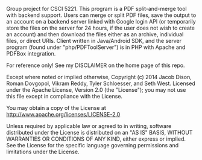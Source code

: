 Group project for CSCI 5221. This program is a PDF split-and-merge tool with backend support. Users can merge or split PDF files, save the output to an account on a backend server linked with Google login API (or temporarily store the files on the server for 24 hours, if the user does not wish to create an account) and then download the files either as an archive, individual files, or direct URIs. Client written in Java/Android SDK, and the server program (found under "php/PDFToolServer") is in PHP with Apache and PDFBox integration.

For reference only! See my DISCLAIMER on the home page of this repo.

Except where noted or implied otherwise, Copyright (c) 2014 Jacob Dison, Roman Dovgopol, Vikram Reddy, Tyler Schloesser, and Seth West. Licensed under the Apache License, Version 2.0 (the "License"); you may not use this file except in compliance with the License.

You may obtain a copy of the License at http://www.apache.org/licenses/LICENSE-2.0

Unless required by applicable law or agreed to in writing, software distributed under the License is distributed on an "AS IS" BASIS, WITHOUT WARRANTIES OR CONDITIONS OF ANY KIND, either express or implied. See the License for the specific language governing permissions and limitations under the License.
